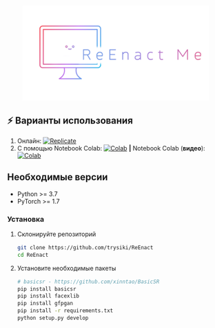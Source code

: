 <p align="center">
  <img src="assets/realesrgan_logo.png" height=220>
</p>

## ⚡ Варианты использования

1. Онлайн: [![Replicate](https://img.shields.io/static/v1?label=Demo&message=Replicate&color=lightcoral)](https://replicate.com/xinntao/realesrgan)
1. С помощью Notebook Colab: [![Colab](https://img.shields.io/static/v1?label=Demo&message=Colab&color=orchid)](https://colab.research.google.com/drive/1k2Zod6kSHEvraybHl50Lys0LerhyTMCo?usp=sharing) **|** Notebook Colab (**видео**): [![Colab](https://img.shields.io/static/v1?label=Demo&message=Colab&color=skyblue)](https://colab.research.google.com/drive/1yNl9ORUxxlL4N0keJa2SEPB61imPQd1B?usp=sharing)


## Необходимые версии

- Python >= 3.7
- PyTorch >= 1.7

### Установка

1. Склонируйте репозиторий

    ```bash
    git clone https://github.com/trysiki/ReEnact
    cd ReEnact
    ```

1. Установите необходимые пакеты

    ```bash
    # basicsr - https://github.com/xinntao/BasicSR
    pip install basicsr
    pip install facexlib
    pip install gfpgan
    pip install -r requirements.txt
    python setup.py develop
    ```